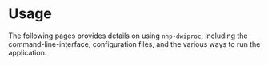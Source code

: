 # Usage

The following pages provides details on using `nhp-dwiproc`, including the
command-line-interface, configuration files, and the various ways to run the
application.
